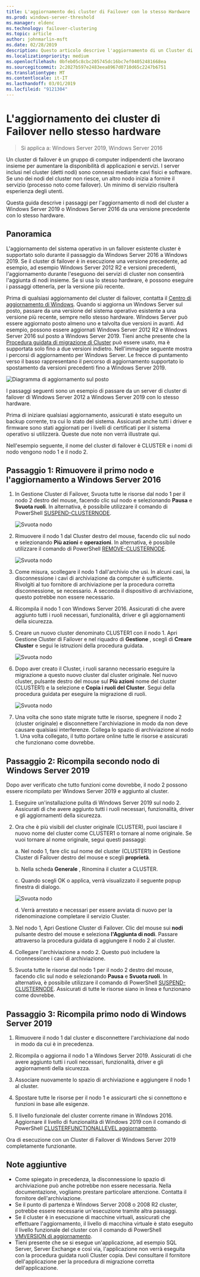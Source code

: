 ```yaml
---
title: L'aggiornamento dei cluster di Failover con lo stesso Hardware
ms.prod: windows-server-threshold
ms.manager: eldenc
ms.technology: failover-clustering
ms.topic: article
author: johnmarlin-msft
ms.date: 02/28/2019
description: Questo articolo descrive l'aggiornamento di un Cluster di Failover 2-nodo con lo stesso hardware
ms.localizationpriority: medium
ms.openlocfilehash: 0bfeb05c8cbc205745dc16bc7ef04052481668ea
ms.sourcegitcommit: 2c2027b597e2483eea8967d0710d65c2247b6751
ms.translationtype: MT
ms.contentlocale: it-IT
ms.lasthandoff: 03/01/2019
ms.locfileid: "9121304"
---
```

# L'aggiornamento dei cluster di Failover nello stesso hardware

> Si applica a: Windows Server 2019, Windows Server 2016

Un cluster di failover è un gruppo di computer indipendenti che lavorano insieme per aumentare la disponibilità di applicazioni e servizi. I server inclusi nel cluster (detti nodi) sono connessi mediante cavi fisici e software. Se uno dei nodi del cluster non riesce, un altro nodo inizia a fornire il servizio (processo noto come failover). Un minimo di servizio risulterà esperienza degli utenti.

Questa guida descrive i passaggi per l'aggiornamento di nodi del cluster a Windows Server 2019 o Windows Server 2016 da una versione precedente con lo stesso hardware.

## Panoramica

L'aggiornamento del sistema operativo in un failover esistente cluster è supportato solo durante il passaggio da Windows Server 2016 a Windows 2019.  Se il cluster di failover è in esecuzione una versione precedente, ad esempio, ad esempio Windows Server 2012 R2 e versioni precedenti, l'aggiornamento durante l'eseguono dei servizi di cluster non consentirà l'aggiunta di nodi insieme.  Se si usa lo stesso hardware, è possono eseguire i passaggi ottenerla, per la versione più recente.  

Prima di qualsiasi aggiornamento del cluster di failover, contatta il [Centro di aggiornamento di Windows](https://www.microsoft.com/upgradecenter).  Quando si aggiorna un Windows Server sul posto, passare da una versione del sistema operativo esistente a una versione più recente, sempre nello stesso hardware. Windows Server può essere aggiornato posto almeno uno e talvolta due versioni in avanti. Ad esempio, possono essere aggiornati Windows Server 2012 R2 e Windows Server 2016 sul posto a Windows Server 2019.  Tieni anche presente che la [Procedura guidata di migrazione di Cluster](https://blogs.msdn.microsoft.com/clustering/2012/06/25/how-to-move-highly-available-clustered-vms-to-windows-server-2012-with-the-cluster-migration-wizard/) può essere usato, ma è supportata solo fino a due versioni indietro. Nell'immagine seguente mostra i percorsi di aggiornamento per Windows Server. Le frecce di puntamento verso il basso rappresentano il percorso di aggiornamento supportato lo spostamento da versioni precedenti fino a Windows Server 2019.

![Diagramma di aggiornamento sul posto](media\In-Place-Upgrade\In-Place-Upgrade-1.png)

I passaggi seguenti sono un esempio di passare da un server di cluster di failover di Windows Server 2012 a Windows Server 2019 con lo stesso hardware.  

Prima di iniziare qualsiasi aggiornamento, assicurati è stato eseguito un backup corrente, tra cui lo stato del sistema.  Assicurati anche tutti i driver e firmware sono stati aggiornati per i livelli di certificati per il sistema operativo si utilizzerà.  Queste due note non verrà illustrate qui.

Nell'esempio seguente, il nome del cluster di failover è CLUSTER e i nomi di nodo vengono nodo 1 e il nodo 2.

## Passaggio 1: Rimuovere il primo nodo e l'aggiornamento a Windows Server 2016

1. In Gestione Cluster di Failover, Svuota tutte le risorse dal nodo 1 per il nodo 2 destro del mouse, facendo clic sul nodo e selezionando **Pausa** e **Svuota ruoli**.  In alternativa, è possibile utilizzare il comando di PowerShell [SUSPEND-CLUSTERNODE](https://docs.microsoft.com/powershell/module/failoverclusters/suspend-clusternode).

    ![Svuota nodo](media\In-Place-Upgrade\In-Place-Upgrade-2.png)

2. Rimuovere il nodo 1 dal Cluster destro del mouse, facendo clic sul nodo e selezionando **Più azioni** e **operazioni**.  In alternativa, è possibile utilizzare il comando di PowerShell [REMOVE-CLUSTERNODE](https://docs.microsoft.com/powershell/module/failoverclusters/remove-clusternode).

    ![Svuota nodo](media\In-Place-Upgrade\In-Place-Upgrade-3.png)

3. Come misura, scollegare il nodo 1 dall'archivio che usi.  In alcuni casi, la disconnessione i cavi di archiviazione da computer è sufficiente.  Rivolgiti al tuo fornitore di archiviazione per la procedura corretta disconnessione, se necessario.  A seconda il dispositivo di archiviazione, questo potrebbe non essere necessario.

4. Ricompila il nodo 1 con Windows Server 2016.  Assicurati di che avere aggiunto tutti i ruoli necessari, funzionalità, driver e gli aggiornamenti della sicurezza.

5. Creare un nuovo cluster denominato CLUSTER1 con il nodo 1.  Apri Gestione Cluster di Failover e nel riquadro di **Gestione** , scegli di **Creare Cluster** e segui le istruzioni della procedura guidata.

    ![Svuota nodo](media\In-Place-Upgrade\In-Place-Upgrade-4.png)

6. Dopo aver creato il Cluster, i ruoli saranno necessario eseguire la migrazione a questo nuovo cluster dal cluster originale.  Nel nuovo cluster, pulsante destro del mouse sul **Più azioni** nome del cluster (CLUSTER1) e la selezione e **Copia i ruoli del Cluster**.  Segui della procedura guidata per eseguire la migrazione di ruoli.

    ![Svuota nodo](media\In-Place-Upgrade\In-Place-Upgrade-5.png)

7.  Una volta che sono state migrate tutte le risorse, spegnere il nodo 2 (cluster originale) e disconnettere l'archiviazione in modo da non deve causare qualsiasi interferenze.  Collega lo spazio di archiviazione al nodo 1.  Una volta collegato, il tutto portare online tutte le risorse e assicurati che funzionano come dovrebbe.

## Passaggio 2: Ricompila secondo nodo di Windows Server 2019

Dopo aver verificato che tutto funzioni come dovrebbe, il nodo 2 possono essere ricompilato per Windows Server 2019 e aggiunto al cluster.

1. Eseguire un'installazione pulita di Windows Server 2019 sul nodo 2. Assicurati di che avere aggiunto tutti i ruoli necessari, funzionalità, driver e gli aggiornamenti della sicurezza.

2. Ora che è più visibili del cluster originale (CLUSTER), puoi lasciare il nuovo nome del cluster come CLUSTER1 o tornare al nome originale.  Se vuoi tornare al nome originale, segui questi passaggi:
   
   a. Nel nodo 1, fare clic sul nome del cluster (CLUSTER1) in Gestione Cluster di Failover destro del mouse e scegli **proprietà**.
   
   b. Nella scheda **Generale** , Rinomina il cluster a CLUSTER.

   c. Quando scegli OK o applica, verrà visualizzato il seguente popup finestra di dialogo.

    ![Svuota nodo](media\In-Place-Upgrade\In-Place-Upgrade-6.png)

    d. Verrà arrestato e necessari per essere avviata di nuovo per la ridenominazione completare il servizio Cluster.

3. Nel nodo 1, Apri Gestione Cluster di Failover.  Clic del mouse sui **nodi** pulsante destro del mouse e seleziona **l'Aggiunta di nodi**.  Passare attraverso la procedura guidata di aggiungere il nodo 2 al cluster.

4. Collegare l'archiviazione a nodo 2. Questo può includere la riconnessione i cavi di archiviazione. 

5. Svuota tutte le risorse dal nodo 1 per il nodo 2 destro del mouse, facendo clic sul nodo e selezionando **Pausa** e **Svuota ruoli**.  In alternativa, è possibile utilizzare il comando di PowerShell [SUSPEND-CLUSTERNODE](https://docs.microsoft.com/powershell/module/failoverclusters/suspend-clusternode).  Assicurati di tutte le risorse siano in linea e funzionano come dovrebbe.

## Passaggio 3: Ricompila primo nodo di Windows Server 2019

1. Rimuovere il nodo 1 dal cluster e disconnettere l'archiviazione dal nodo in modo da cui è in precedenza.

2. Ricompila o aggiorna il nodo 1 a Windows Server 2019.  Assicurati di che avere aggiunto tutti i ruoli necessari, funzionalità, driver e gli aggiornamenti della sicurezza.

3. Associare nuovamente lo spazio di archiviazione e aggiungere il nodo 1 al cluster.

4. Spostare tutte le risorse per il nodo 1 e assicurarti che si connettono e funzioni in base alle esigenze.

5. Il livello funzionale del cluster corrente rimane in Windows 2016.  Aggiornare il livello di funzionalità di Windows 2019 con il comando di PowerShell [CLUSTERFUNCTIONALLEVEL aggiornamento](https://docs.microsoft.com/powershell/module/failoverclusters/update-clusterfunctionallevel).

Ora di esecuzione con un Cluster di Failover di Windows Server 2019 completamente funzionante.

## Note aggiuntive

- Come spiegato in precedenza, la disconnessione lo spazio di archiviazione può anche potrebbe non essere necessaria.  Nella documentazione, vogliamo prestare particolare attenzione.  Contatta il fornitore dell'archiviazione.
- Se il punto di partenza è Windows Server 2008 o 2008 R2 cluster, potrebbe essere necessarie un'esecuzione tramite altra passaggi.
- Se il cluster è in esecuzione di macchine virtuali, assicurati che effettuare l'aggiornamento, il livello di macchina virtuale è stato eseguito il livello funzionale del cluster con il comando di PowerShell [VMVERSION di aggiornamento](https://docs.microsoft.com/powershell/module/hyper-v/update-vmversion).
- Tieni presente che se si esegue un'applicazione, ad esempio SQL Server, Server Exchange e così via, l'applicazione non verrà eseguita con la procedura guidata ruoli Cluster copia.  Devi consultare il fornitore dell'applicazione per la procedura di migrazione corretta dell'applicazione.